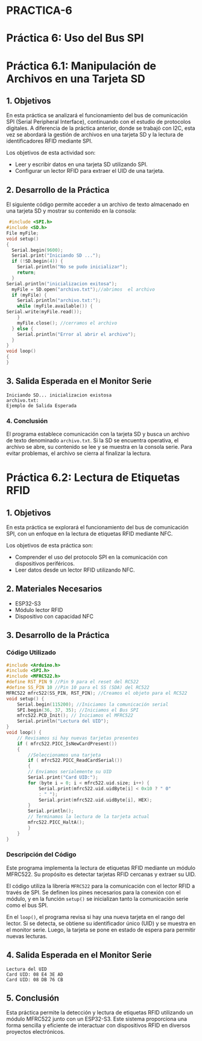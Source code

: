# PRACTICA-6
# **Práctica 6: Uso del Bus SPI**
# **Práctica 6.1: Manipulación de Archivos en una Tarjeta SD**
## **1. Objetivos**
En esta práctica se analizará el funcionamiento del bus de comunicación SPI (Serial Peripheral Interface), continuando con el estudio de protocolos digitales. A diferencia de la práctica anterior, donde se trabajó con I2C, esta vez se abordará la gestión de archivos en una tarjeta SD y la lectura de identificadores RFID mediante SPI.

Los objetivos de esta actividad son:
- Leer y escribir datos en una tarjeta SD utilizando SPI.
- Configurar un lector RFID para extraer el UID de una tarjeta.

## **2. Desarrollo de la Práctica**

El siguiente código permite acceder a un archivo de texto almacenado en una tarjeta SD y mostrar su contenido en la consola:

```c++
 #include <SPI.h> 
#include <SD.h> 
File myFile; 
void setup() 
{ 
  Serial.begin(9600); 
  Serial.print("Iniciando SD ..."); 
  if (!SD.begin(4)) { 
    Serial.println("No se pudo inicializar"); 
    return; 
  }
Serial.println("inicializacion exitosa"); 
  myFile = SD.open("archivo.txt");//abrimos  el archivo  
  if (myFile) { 
    Serial.println("archivo.txt:"); 
    while (myFile.available()) { 
Serial.write(myFile.read()); 
    } 
    myFile.close(); //cerramos el archivo 
  } else { 
    Serial.println("Error al abrir el archivo"); 
  } 
} 
void loop() 
{ 
}
```


## **3. Salida Esperada en el Monitor Serie**
```
Iniciando SD... inicializacion existosa
archivo.txt:
Ejemplo de Salida Esperada
```
### **4. Conclusión**
El programa establece comunicación con la tarjeta SD y busca un archivo de texto denominado `archivo.txt`. Si la SD se encuentra operativa, el archivo se abre, su contenido se lee y se muestra en la consola serie. Para evitar problemas, el archivo se cierra al finalizar la lectura.

# **Práctica 6.2: Lectura de Etiquetas RFID**

## **1. Objetivos**
En esta práctica se explorará el funcionamiento del bus de comunicación SPI, con un enfoque en la lectura de etiquetas RFID mediante NFC.

Los objetivos de esta práctica son:
- Comprender el uso del protocolo SPI en la comunicación con dispositivos periféricos.
- Leer datos desde un lector RFID utilizando NFC.

## **2. Materiales Necesarios**
- ESP32-S3
- Módulo lector RFID
- Dispositivo con capacidad NFC

## **3. Desarrollo de la Práctica**

### **Código Utilizado**
```c++
#include <Arduino.h>
#include <SPI.h>
#include <MFRC522.h>
#define RST_PIN 9 //Pin 9 para el reset del RC522
#define SS_PIN 10 //Pin 10 para el SS (SDA) del RC522
MFRC522 mfrc522(SS_PIN, RST_PIN); //Creamos el objeto para el RC522
void setup() {
    Serial.begin(115200); //Iniciamos la comunicación serial
    SPI.begin(36, 37, 35); //Iniciamos el Bus SPI
    mfrc522.PCD_Init(); // Iniciamos el MFRC522
    Serial.println("Lectura del UID");
}
void loop() {
    // Revisamos si hay nuevas tarjetas presentes
    if ( mfrc522.PICC_IsNewCardPresent()) 
    { 
        //Seleccionamos una tarjeta
        if ( mfrc522.PICC_ReadCardSerial()) 
        {
        // Enviamos serialemente su UID
        Serial.print("Card UID:");
        for (byte i = 0; i < mfrc522.uid.size; i++) {
            Serial.print(mfrc522.uid.uidByte[i] < 0x10 ? " 0"
            : " ");
            Serial.print(mfrc522.uid.uidByte[i], HEX); 
        } 
        Serial.println();
        // Terminamos la lectura de la tarjeta actual
        mfrc522.PICC_HaltA(); 
        } 
    } 
}
```

### **Descripción del Código**
Este programa implementa la lectura de etiquetas RFID mediante un módulo MFRC522. Su propósito es detectar tarjetas RFID cercanas y extraer su UID.

El código utiliza la librería `MFRC522` para la comunicación con el lector RFID a través de SPI. Se definen los pines necesarios para la conexión con el módulo, y en la función `setup()` se inicializan tanto la comunicación serie como el bus SPI.

En el `loop()`, el programa revisa si hay una nueva tarjeta en el rango del lector. Si se detecta, se obtiene su identificador único (UID) y se muestra en el monitor serie. Luego, la tarjeta se pone en estado de espera para permitir nuevas lecturas.

## **4. Salida Esperada en el Monitor Serie**
```
Lectura del UID
Card UID: 08 E4 3E AD
Card UID: 08 DB 76 CB
```

## **5. Conclusión**
Esta práctica permite la detección y lectura de etiquetas RFID utilizando un módulo MFRC522 junto con un ESP32-S3. Este sistema proporciona una forma sencilla y eficiente de interactuar con dispositivos RFID en diversos proyectos electrónicos.



